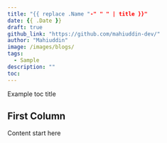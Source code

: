 ```yaml
---
title: "{{ replace .Name "-" " " | title }}"
date: {{ .Date }}
draft: true
github_link: "https://github.com/mahiuddin-dev/"
author: "Mahiuddin"
image: /images/blogs/
tags:
  - Sample
description: ""
toc: 
---
```


Example toc title
<!--more-->

## First Column

Content start here
